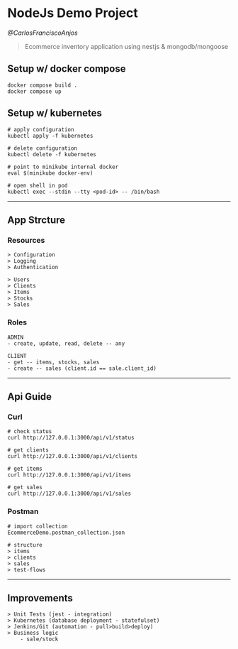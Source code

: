 # NodeJs Demo Project

*@CarlosFranciscoAnjos*

> Ecommerce inventory application using nestjs & mongodb/mongoose

## Setup w/ docker compose
```
docker compose build .
docker compose up
```

## Setup w/ kubernetes
```
# apply configuration
kubectl apply -f kubernetes

# delete configuration
kubectl delete -f kubernetes

# point to minikube internal docker
eval $(minikube docker-env)

# open shell in pod
kubectl exec --stdin --tty <pod-id> -- /bin/bash
```
---

## App Strcture

### Resources
```
> Configuration
> Logging
> Authentication

> Users
> Clients
> Items
> Stocks
> Sales
```

### Roles
```
ADMIN
- create, update, read, delete -- any

CLIENT
- get -- items, stocks, sales
- create -- sales (client.id == sale.client_id)
```
---

## Api Guide

### Curl

```
# check status
curl http://127.0.0.1:3000/api/v1/status

# get clients
curl http://127.0.0.1:3000/api/v1/clients

# get items
curl http://127.0.0.1:3000/api/v1/items

# get sales
curl http://127.0.0.1:3000/api/v1/sales
```

### Postman

```
# import collection
EcommerceDemo.postman_collection.json

# structure
> items
> clients
> sales
> test-flows 
```
---

## Improvements

```
> Unit Tests (jest - integration)
> Kubernetes (database deployment - statefulset)
> Jenkins/Git (automation - pull>build>deploy)
> Business logic
    - sale/stock
```
